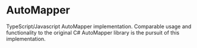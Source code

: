 # AutoMapper
TypeScript/Javascript AutoMapper implementation. Comparable usage and functionality to the original C# AutoMapper library is the pursuit of this implementation.
